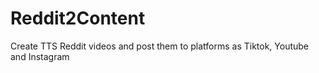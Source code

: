 # Reddit2Content
 Create TTS Reddit videos and post them to platforms as Tiktok, Youtube and Instagram
